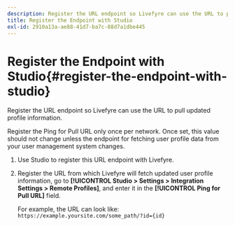 ```yaml
---
description: Register the URL endpoint so Livefyre can use the URL to pull updated profile information.
title: Register the Endpoint with Studio
exl-id: 2910a13a-ae88-41d7-ba7c-88d7a1dbe445
---
```

# Register the Endpoint with Studio{#register-the-endpoint-with-studio}

Register the URL endpoint so Livefyre can use the URL to pull updated profile information.

Register the Ping for Pull URL only once per network. Once set, this value should not change unless the endpoint for fetching user profile data from your user management system changes.

1. Use Studio to register this URL endpoint with Livefyre.
1. Register the URL from which Livefyre will fetch updated user profile information, go to **[!UICONTROL Studio > Settings > Integration Settings > Remote Profiles]**, and enter it in the **[!UICONTROL Ping for Pull URL]** field.

   For example, the URL can look like: `https://example.yoursite.com/some_path/?id={id}`
